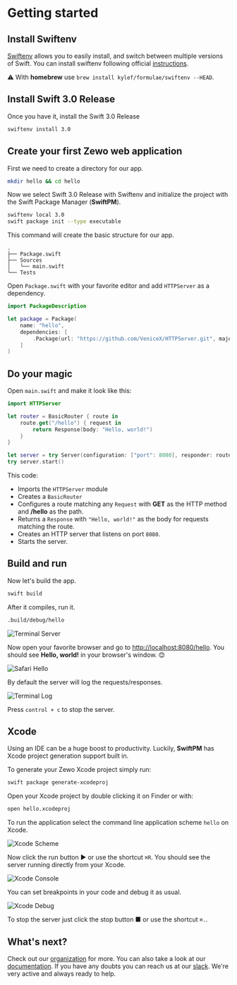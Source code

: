 # Getting started

## Install Swiftenv

[Swiftenv](https://github.com/kylef/swiftenv) allows you to easily install, and switch between multiple versions of Swift. You can install swiftenv following official [instructions](https://github.com/kylef/swiftenv#installation).

⚠️ With **homebrew** use `brew install kylef/formulae/swiftenv --HEAD`.

## Install Swift 3.0 Release

Once you have it, install the Swift 3.0 Release

```sh
swiftenv install 3.0
```

## Create your first Zewo web application

First we need to create a directory for our app.

```sh
mkdir hello && cd hello
```

Now we select Swift 3.0 Release with Swiftenv and initialize the project with the Swift Package Manager (**SwiftPM**).

```sh
swiftenv local 3.0
swift package init --type executable
```

This command will create the basic structure for our app.

```
.
├── Package.swift
├── Sources
│   └── main.swift
└── Tests
```

Open `Package.swift` with your favorite editor and add `HTTPServer` as a dependency.

```swift
import PackageDescription

let package = Package(
    name: "hello",
    dependencies: [
        .Package(url: "https://github.com/VeniceX/HTTPServer.git", majorVersion: 0, minor: 13),
    ]
)
```

## Do your magic

Open `main.swift` and make it look like this:

```swift
import HTTPServer

let router = BasicRouter { route in
    route.get("/hello") { request in
        return Response(body: "Hello, world!")
    }
}

let server = try Server(configuration: ["port": 8080], responder: router)
try server.start()
```

This code:

- Imports the `HTTPServer` module
- Creates a `BasicRouter`
- Configures a route matching any `Request` with **GET** as the HTTP method and **/hello** as the path.
- Returns a `Response` with `"Hello, world!"` as the body for requests matching the route.
- Creates an HTTP server that listens on port `8080`.
- Starts the server.

## Build and run
Now let's build the app.

```sh
swift build
```

After it compiles, run it.

```sh
.build/debug/hello
```

![Terminal Server](Images/Terminal-server.png)

Now open your favorite browser and go to [http://localhost:8080/hello](http://localhost:8080/hello). You should see **Hello, world!** in your browser's window. 😊

![Safari Hello](Images/Safari-hello.png)

By default the server will log the requests/responses.

![Terminal Log](Images/Terminal-log.png)

Press `control + c` to stop the server.

## Xcode

Using an IDE can be a huge boost to productivity. Luckily, **SwiftPM** has Xcode project generation support built in.

To generate your Zewo Xcode project simply run:

```sh
swift package generate-xcodeproj
```

Open your Xcode project by double clicking it on Finder or with:

```sh
open hello.xcodeproj
```

To run the application select the command line application scheme `hello` on Xcode.

![Xcode Scheme](Images/Xcode-scheme.png)

Now click the run button ► or use the shortcut `⌘R`. You should see the server running directly from your Xcode.

![Xcode Console](Images/Xcode-console.png)

You can set breakpoints in your code and debug it as usual.

![Xcode Debug](Images/Xcode-debug.png)

To stop the server just click the stop button ■ or use the shortcut `⌘.`.

## What's next?

Check out our [organization](https://github.com/Zewo) for more. You can also take a look at our [documentation](http://zewo.readme.io). If you have any doubts you can reach us at our [slack](http://slack.zewo.io). We're very active and always ready to help.